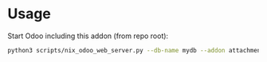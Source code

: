 # Usage

Start Odoo including this addon (from repo root):

```bash
python3 scripts/nix_odoo_web_server.py --db-name mydb --addon attachment_queue
```
